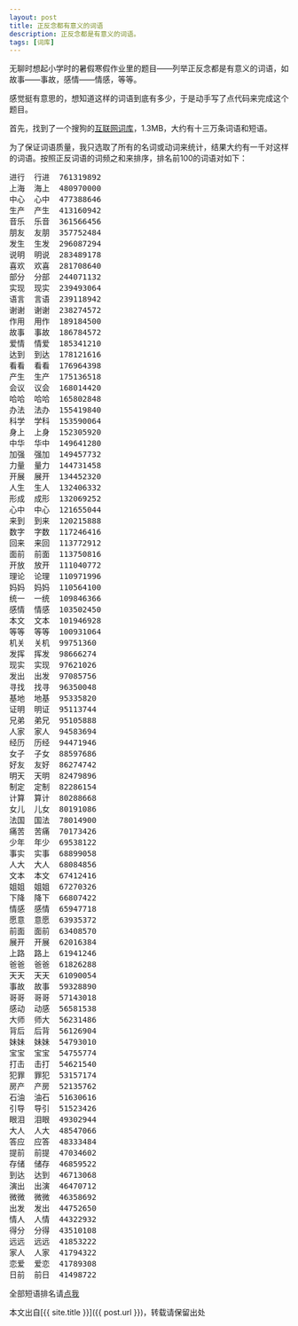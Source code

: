 ```yaml
---
layout: post
title: 正反念都有意义的词语
description: 正反念都是有意义的词语。
tags: [词库]
---
```


无聊时想起小学时的暑假寒假作业里的题目——列举正反念都是有意义的词语，如 故事——事故，感情——情感，等等。

感觉挺有意思的，想知道这样的词语到底有多少，于是动手写了点代码来完成这个题目。

首先，找到了一个搜狗的<a href="http://www.sogou.com/labs/dl/w.html" title="互联网词库" target="_blank">互联网词库</a>，1.3MB，大约有十三万条词语和短语。

为了保证词语质量，我只选取了所有的名词或动词来统计，结果大约有一千对这样的词语。按照正反词语的词频之和来排序，排名前100的词语对如下：

<pre>
进行	行进	761319892
上海	海上	480970000
中心	心中	477388646
生产	产生	413160942
音乐	乐音	361566456
朋友	友朋	357752484
发生	生发	296087294
说明	明说	283489178
喜欢	欢喜	281708640
部分	分部	244071132
实现	现实	239493064
语言	言语	239118942
谢谢	谢谢	238274572
作用	用作	189184500
故事	事故	186784572
爱情	情爱	185341210
达到	到达	178121616
看看	看看	176964398
产生	生产	175136518
会议	议会	168014420
哈哈	哈哈	165802848
办法	法办	155419840
科学	学科	153590064
身上	上身	152305920
中华	华中	149641280
加强	强加	149457732
力量	量力	144731458
开展	展开	134452320
人生	生人	132406332
形成	成形	132069252
心中	中心	121655044
来到	到来	120215888
数字	字数	117246416
回来	来回	113772912
面前	前面	113750816
开放	放开	111040772
理论	论理	110971996
妈妈	妈妈	110564100
统一	一统	109846366
感情	情感	103502450
本文	文本	101946928
等等	等等	100931064
机关	关机	99751360
发挥	挥发	98666274
现实	实现	97621026
发出	出发	97085756
寻找	找寻	96350048
基地	地基	95335820
证明	明证	95113744
兄弟	弟兄	95105888
人家	家人	94583694
经历	历经	94471946
女子	子女	88597686
好友	友好	86274742
明天	天明	82479896
制定	定制	82286154
计算	算计	80288668
女儿	儿女	80191086
法国	国法	78014900
痛苦	苦痛	70173426
少年	年少	69538122
事实	实事	68899058
人大	大人	68084856
文本	本文	67412416
姐姐	姐姐	67270326
下降	降下	66807422
情感	感情	65947718
愿意	意愿	63935372
前面	面前	63408570
展开	开展	62016384
上路	路上	61941246
爸爸	爸爸	61826288
天天	天天	61090054
事故	故事	59328890
哥哥	哥哥	57143018
感动	动感	56581538
大师	师大	56231486
背后	后背	56126904
妹妹	妹妹	54793010
宝宝	宝宝	54755774
打击	击打	54621540
犯罪	罪犯	53157174
房产	产房	52135762
石油	油石	51630616
引导	导引	51523426
眼泪	泪眼	49302944
大人	人大	48547066
答应	应答	48333484
提前	前提	47034602
存储	储存	46859522
到达	达到	46713068
演出	出演	46470712
微微	微微	46358692
出发	发出	44752650
情人	人情	44322932
得分	分得	43510108
远远	远远	41853222
家人	人家	41794322
恋爱	爱恋	41789308
日前	前日	41498722
</pre>

全部短语排名请[点我](/resource/di-words.txt)

本文出自[{{ site.title }}]({{ post.url }})，转载请保留出处